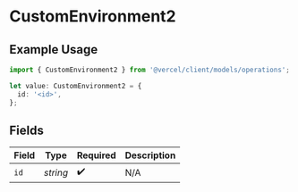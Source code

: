 # CustomEnvironment2

## Example Usage

```typescript
import { CustomEnvironment2 } from '@vercel/client/models/operations';

let value: CustomEnvironment2 = {
  id: '<id>',
};
```

## Fields

| Field | Type     | Required           | Description |
| ----- | -------- | ------------------ | ----------- |
| `id`  | _string_ | :heavy_check_mark: | N/A         |
